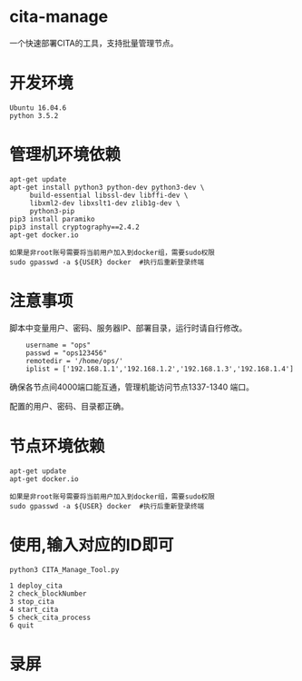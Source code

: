 # cita-manage

一个快速部署CITA的工具，支持批量管理节点。

# 开发环境
```
Ubuntu 16.04.6
python 3.5.2
```
# 管理机环境依赖
```
apt-get update
apt-get install python3 python-dev python3-dev \
     build-essential libssl-dev libffi-dev \
     libxml2-dev libxslt1-dev zlib1g-dev \
     python3-pip
pip3 install paramiko
pip3 install cryptography==2.4.2
apt-get docker.io

如果是非root账号需要将当前用户加入到docker组，需要sudo权限
sudo gpasswd -a ${USER} docker  #执行后重新登录终端
```
# 注意事项
脚本中变量用户、密码、服务器IP、部署目录，运行时请自行修改。
```
    username = "ops"
    passwd = "ops123456"
    remotedir = '/home/ops/'
    iplist = ['192.168.1.1','192.168.1.2','192.168.1.3','192.168.1.4']

```
确保各节点间4000端口能互通，管理机能访问节点1337-1340 端口。

配置的用户、密码、目录都正确。

# 节点环境依赖
```
apt-get update
apt-get docker.io

如果是非root账号需要将当前用户加入到docker组，需要sudo权限
sudo gpasswd -a ${USER} docker  #执行后重新登录终端
```

# 使用,输入对应的ID即可
```
python3 CITA_Manage_Tool.py 

1 deploy_cita
2 check_blockNumber
3 stop_cita
4 start_cita
5 check_cita_process
6 quit
```
# 录屏